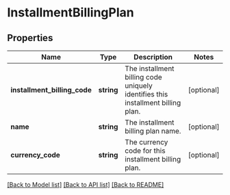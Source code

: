 # InstallmentBillingPlan

## Properties
Name | Type | Description | Notes
------------ | ------------- | ------------- | -------------
**installment_billing_code** | **string** | The installment billing code uniquely identifies this installment billing plan. | [optional] 
**name** | **string** | The installment billing plan name. | [optional] 
**currency_code** | **string** | The currency code for this installment billing plan. | [optional] 

[[Back to Model list]](../README.md#documentation-for-models) [[Back to API list]](../README.md#documentation-for-api-endpoints) [[Back to README]](../README.md)


